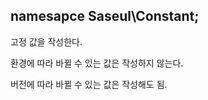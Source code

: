 ## namesapce Saseul\Constant;

고정 값을 작성한다.

환경에 따라 바뀔 수 있는 값은 작성하지 않는다. 

버전에 따라 바뀔 수 있는 값은 작성해도 됨.

